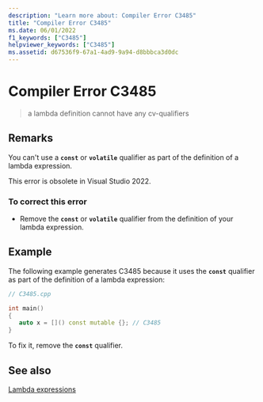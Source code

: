 ```yaml
---
description: "Learn more about: Compiler Error C3485"
title: "Compiler Error C3485"
ms.date: 06/01/2022
f1_keywords: ["C3485"]
helpviewer_keywords: ["C3485"]
ms.assetid: d67536f9-67a1-4ad9-9a94-d8bbbca3d0dc
---
```

# Compiler Error C3485

> a lambda definition cannot have any cv-qualifiers

## Remarks

You can't use a **`const`** or **`volatile`** qualifier as part of the definition of a lambda expression.

This error is obsolete in Visual Studio 2022.

### To correct this error

- Remove the **`const`** or **`volatile`** qualifier from the definition of your lambda expression.

## Example

The following example generates C3485 because it uses the **`const`** qualifier as part of the definition of a lambda expression:

```cpp
// C3485.cpp

int main()
{
   auto x = []() const mutable {}; // C3485
}
```

To fix it, remove the **`const`** qualifier.

## See also

[Lambda expressions](../../cpp/lambda-expressions-in-cpp.md)
